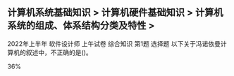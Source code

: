 ## 计算机系统基础知识 > 计算机硬件基础知识 > 计算机系统的组成、体系结构分类及特性 > 

 2022年上半年
   软件设计师
   上午试卷 综合知识	第1题
选择题	
以下关于冯诺依曼计算机的叙述中，不正确的是()。

36%
